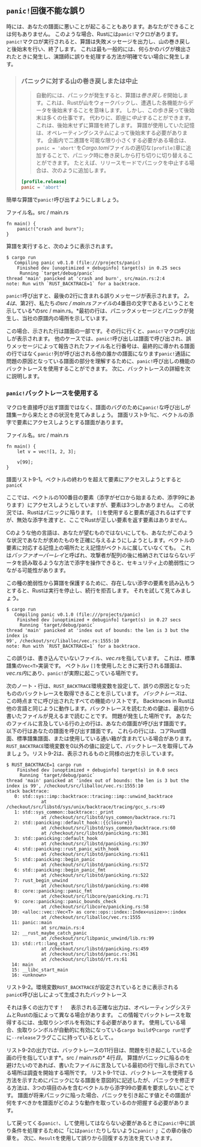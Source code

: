 ## `panic!`回復不能な誤り

時には、あなたの譜面に悪いことが起こることもあります。あなたができることは何もありません。
このような場合、Rustには`panic!`マクロがあります。
`panic!`マクロが実行されると、算譜は失敗メッセージを出力し、山の巻き戻しと後始末を行い、終了します。
これは最も一般的には、何らかのバグが検出されたときに発生し、演譜師に誤りを処理する方法が明確でない場合に発生します。

> ### パニックに対する山の巻き戻しまたは中止
> 
> > 自動的には、パニックが発生すると、算譜は*巻き戻しを*開始します。これは、Rustが山をウォークバックし、遭遇した各機能からデータを後始末することを意味します。
> > しかし、この歩き戻って後始末は多くの仕事です。
> > 代わりに、即座に*中止*することができます。これは、後始末せずに算譜を終了します。
> > 算譜が使用していた記憶は、オペレーティングシステムによって後始末する必要があります。
> > 企画内で二進譜を可能な限り小さくする必要がある場合は、`panic = 'abort'`を*Cargo.toml*ファイルの適切な`[profile]`章に追加することで、パニック時に巻き戻しから打ち切りに切り替えることができます。
> > たとえば、リリースモードでパニックを中止する場合は、次のように追加します。
> 
> ```toml
> [profile.release]
> panic = 'abort'
> ```

簡単な算譜で`panic!`呼び出すようにしましょう。

<span class="filename">ファイル名。src / main.rs</span>

```rust,should_panic
fn main() {
    panic!("crash and burn");
}
```

算譜を実行すると、次のように表示されます。

```text
$ cargo run
   Compiling panic v0.1.0 (file:///projects/panic)
    Finished dev [unoptimized + debuginfo] target(s) in 0.25 secs
     Running `target/debug/panic`
thread 'main' panicked at 'crash and burn', src/main.rs:2:4
note: Run with `RUST_BACKTRACE=1` for a backtrace.
```

`panic!`呼び出すと、最後の2行に含まれる誤りメッセージが表示されます。
*2。4は*、第2行、私たち*のsrc / main.rsファイル*の4番目の文字であるということを示している*のsrc / main.rs。*最初の行は、パニックメッセージとパニックが発生し、当社の原譜内の場所を示しています。

この場合、示された行は譜面の一部です。その行に行くと、`panic!`マクロ呼び出しが表示されます。
他のケースでは、`panic!`呼び出しは譜面で呼び出され、誤りメッセージによって報告されたファイル名と行番号は、最終的に導かれる譜面の行ではなく`panic!`列が呼び出される他の誰かの譜面になります`panic!`通話に
問題の原因となっている譜面の部分を理解するために、`panic!`呼び出しの機能のバックトレースを使用することができます。
次に、バックトレースの詳細を次に説明します。

### `panic!`バックトレースを使用する

マクロを直接呼び出す譜面ではなく、譜面のバグのために`panic!`な呼び出しが譜集ーから来たときの状況を見てみましょう。
譜面リスト9-1に、ベクトルの添字で要素にアクセスしようとする譜面があります。

<span class="filename">ファイル名。src / main.rs</span>

```rust,should_panic
fn main() {
    let v = vec![1, 2, 3];

    v[99];
}
```

<span class="caption">譜面リスト9-1。ベクトルの終わりを超えて要素にアクセスしようとすると<code>panic€</code></span>

ここでは、ベクトルの100番目の要素（添字がゼロから始まるため、添字99にあります）にアクセスしようとしていますが、要素は3つしかありません。
この状況では、Rustはパニックに陥ります。
`[]`を使用すると要素が返されるはずですが、無効な添字を渡すと、ここでRustが正しい要素を返す要素はありません。

Cのような他の言語は、あなたが望むものではないにしても、あなたがこのような状況であなたが求めたものを正確に与えるようにしようとします。ベクトルの要素に対応する記憶上の場所たとえ記憶がベクトルに属していなくても。
これは*バッファオーバーレイ*と呼ばれ、攻撃者が配列の後に格納されてはならないデータを読み取るような方法で添字を操作できると、セキュリティ上の脆弱性につながる可能性があります。

この種の脆弱性から算譜を保護するために、存在しない添字の要素を読み込もうとすると、Rustは実行を停止し、続行を拒否します。
それを試して見てみましょう。

```text
$ cargo run
   Compiling panic v0.1.0 (file:///projects/panic)
    Finished dev [unoptimized + debuginfo] target(s) in 0.27 secs
     Running `target/debug/panic`
thread 'main' panicked at 'index out of bounds: the len is 3 but the index is
99', /checkout/src/liballoc/vec.rs:1555:10
note: Run with `RUST_BACKTRACE=1` for a backtrace.
```

この誤りは、書き込んでいないファイル、*vec.rs*を指しています。
これは、標準譜集の`Vec<T>`実装です。
ベクトル`v` `[]`を使用したときに実行される譜面は、*vec.rs内*にあり、`panic!`が実際に起こっている場所です。

次のノート・行は、`RUST_BACKTRACE`環境変数を設定して、誤りの原因となったもののバックトレースを取得できることを示しています。
*バックトレース*は、この時点までに呼び出されたすべての機能のリストです。
Backtraces in Rustは他の言語と同じように動作します。バックトレースを読むための鍵は、最初から書いたファイルが見えるまで読むことです。
問題が発生した場所です。
あなたのファイルに言及している行の上の行は、あなたの譜面が呼び出す譜面です。
以下の行はあなたの譜面を呼び出す譜面です。
これらの行には、コアRust譜面、標準譜集譜面、または使用している通い箱が含まれている場合があります。
`RUST_BACKTRACE`環境変数を0以外の値に設定して、バックトレースを取得してみましょう。リスト9-2は、表示されるものと同様の出力を示しています。

```text
$ RUST_BACKTRACE=1 cargo run
    Finished dev [unoptimized + debuginfo] target(s) in 0.0 secs
     Running `target/debug/panic`
thread 'main' panicked at 'index out of bounds: the len is 3 but the index is 99', /checkout/src/liballoc/vec.rs:1555:10
stack backtrace:
   0: std::sys::imp::backtrace::tracing::imp::unwind_backtrace
             at /checkout/src/libstd/sys/unix/backtrace/tracing/gcc_s.rs:49
   1: std::sys_common::backtrace::_print
             at /checkout/src/libstd/sys_common/backtrace.rs:71
   2: std::panicking::default_hook::{{closure}}
             at /checkout/src/libstd/sys_common/backtrace.rs:60
             at /checkout/src/libstd/panicking.rs:381
   3: std::panicking::default_hook
             at /checkout/src/libstd/panicking.rs:397
   4: std::panicking::rust_panic_with_hook
             at /checkout/src/libstd/panicking.rs:611
   5: std::panicking::begin_panic
             at /checkout/src/libstd/panicking.rs:572
   6: std::panicking::begin_panic_fmt
             at /checkout/src/libstd/panicking.rs:522
   7: rust_begin_unwind
             at /checkout/src/libstd/panicking.rs:498
   8: core::panicking::panic_fmt
             at /checkout/src/libcore/panicking.rs:71
   9: core::panicking::panic_bounds_check
             at /checkout/src/libcore/panicking.rs:58
  10: <alloc::vec::Vec<T> as core::ops::index::Index<usize>>::index
             at /checkout/src/liballoc/vec.rs:1555
  11: panic::main
             at src/main.rs:4
  12: __rust_maybe_catch_panic
             at /checkout/src/libpanic_unwind/lib.rs:99
  13: std::rt::lang_start
             at /checkout/src/libstd/panicking.rs:459
             at /checkout/src/libstd/panic.rs:361
             at /checkout/src/libstd/rt.rs:61
  14: main
  15: __libc_start_main
  16: <unknown>
```

<span class="caption">リスト9-2。環境変数<code>RUST_BACKTRACE</code>が設定されているときに表示される<code>panic€</code>呼び出しによって生成されたバックトレース</span>

それは多くの出力です！　
表示される正確な出力は、オペレーティングシステムとRustの版によって異なる場合があります。
この情報でバックトレースを取得するには、虫取りシンボルを有効にする必要があります。
使用している場合、虫取りシンボルが自動的に有効になっている`cargo build`や`cargo run`せずに`--release`フラグここに持っているとして、。

リスト9-2の出力では、バックトレースの11行目は、問題を引き起こしている企画の行を指しています*。src / main.rsの* 4行*目*。
算譜がパニックに陥るのを避けたいのであれば、書いたファイルに言及している最初の行で指し示されている場所は調査を開始する場所です。
リスト9-1では、バックトレースを使用する方法を示すためにパニックになる譜面を意図的に記述したが、パニックを修正する方法は、3つの項目のみを含むベクトルから添字99の要素を要求しないことです。
譜面が将来パニックに陥った場合、パニックを引き起こす値とその譜面が何をすべきかを譜面がどのような動作を取っているのか把握する必要があります。

して戻ってくる`panic!`、して使用してはならない必要があるときに`panic!`中に誤り条件を処理するために「には`panic!`たりしないように`panic!` 」この章の後の章を。
次に、`Result`を使用して誤りから回復する方法を見ていきます。
